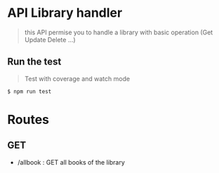# API Library handler

> this API permise you to handle a library with basic operation (Get Update Delete ...)

## Run the test

> Test with coverage and watch mode

```bash
$ npm run test 
```

# Routes

## GET

- /allbook : GET all books of the library
 